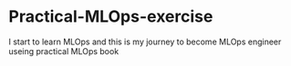 # Practical-MLOps-exercise
I start to learn MLOps and this is my journey to become MLOps engineer useing  practical MLOps book 
